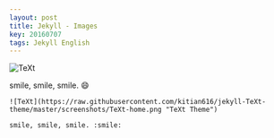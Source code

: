 ```yaml
---
layout: post
title: Jekyll - Images
key: 20160707
tags: Jekyll English
---
```


![TeXt](https://raw.githubusercontent.com/kitian616/jekyll-TeXt-theme/master/screenshots/TeXt-home.png "TeXt Theme")

smile, smile, smile. :smile:

<!--more-->

    ![TeXt](https://raw.githubusercontent.com/kitian616/jekyll-TeXt-theme/master/screenshots/TeXt-home.png "TeXt Theme")

    smile, smile, smile. :smile: